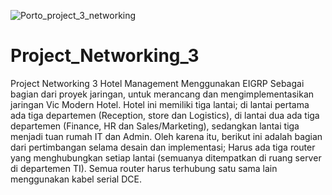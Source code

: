 ![Porto_project_3_networking](https://github.com/user-attachments/assets/dd894475-b156-46be-b571-8d5835a1899f)


# Project_Networking_3


Project Networking 3 Hotel Management Menggunakan EIGRP
Sebagai bagian dari proyek jaringan, untuk merancang dan mengimplementasikan jaringan Vic Modern Hotel. Hotel ini memiliki tiga lantai; di lantai pertama ada tiga departemen (Reception, store dan Logistics), di lantai dua ada tiga departemen (Finance, HR dan Sales/Marketing), sedangkan lantai tiga menjadi tuan rumah IT dan Admin. Oleh karena itu, berikut ini adalah bagian dari pertimbangan selama desain dan implementasi;
Harus ada tiga router yang menghubungkan setiap lantai (semuanya ditempatkan di ruang server di departemen TI).
Semua router harus terhubung satu sama lain menggunakan kabel serial DCE.
